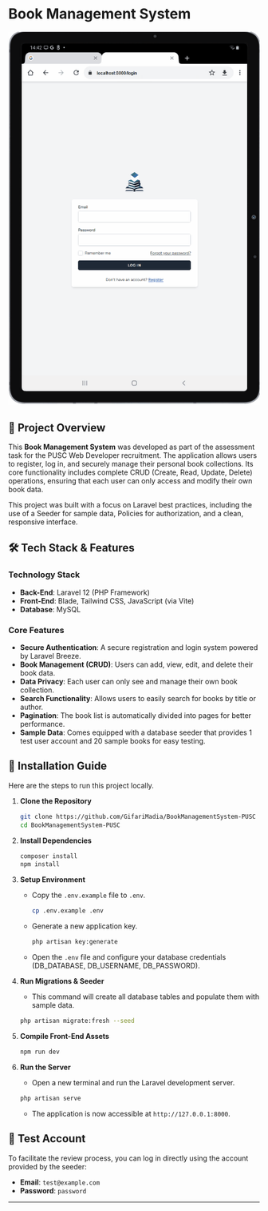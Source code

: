 # Book Management System

![Application Demo](application-demo.gif)

## 📖 Project Overview

This **Book Management System** was developed as part of the assessment task for the PUSC Web Developer recruitment. The application allows users to register, log in, and securely manage their personal book collections. Its core functionality includes complete CRUD (Create, Read, Update, Delete) operations, ensuring that each user can only access and modify their own book data.

This project was built with a focus on Laravel best practices, including the use of a Seeder for sample data, Policies for authorization, and a clean, responsive interface.

## 🛠️ Tech Stack & Features

### Technology Stack
* **Back-End**: Laravel 12 (PHP Framework)
* **Front-End**: Blade, Tailwind CSS, JavaScript (via Vite)
* **Database**: MySQL

### Core Features
* **Secure Authentication**: A secure registration and login system powered by Laravel Breeze.
* **Book Management (CRUD)**: Users can add, view, edit, and delete their book data.
* **Data Privacy**: Each user can only see and manage their own book collection.
* **Search Functionality**: Allows users to easily search for books by title or author.
* **Pagination**: The book list is automatically divided into pages for better performance.
* **Sample Data**: Comes equipped with a database seeder that provides 1 test user account and 20 sample books for easy testing.

## 🚀 Installation Guide

Here are the steps to run this project locally.

1.  **Clone the Repository**
    ```bash
    git clone https://github.com/GifariMadia/BookManagementSystem-PUSC
    cd BookManagementSystem-PUSC
    ```

2.  **Install Dependencies**
    ```bash
    composer install
    npm install
    ```

3.  **Setup Environment**
    * Copy the `.env.example` file to `.env`.
        ```bash
        cp .env.example .env
        ```
    * Generate a new application key.
        ```bash
        php artisan key:generate
        ```
    * Open the `.env` file and configure your database credentials (DB_DATABASE, DB_USERNAME, DB_PASSWORD).

4.  **Run Migrations & Seeder**
    * This command will create all database tables and populate them with sample data.
    ```bash
    php artisan migrate:fresh --seed
    ```

5.  **Compile Front-End Assets**
    ```bash
    npm run dev
    ```

6.  **Run the Server**
    * Open a new terminal and run the Laravel development server.
    ```bash
    php artisan serve
    ```
    * The application is now accessible at `http://127.0.0.1:8000`.

## 🧪 Test Account

To facilitate the review process, you can log in directly using the account provided by the seeder:

-   **Email**: `test@example.com`
-   **Password**: `password`

---
